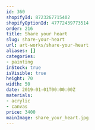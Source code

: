 ```yaml
---
id: 360
shopifyId: 8723267715402
shopifyOptionId: 47772439773514
order: 216
title: Share your heart
slug: share-your-heart
url: art-works/share-your-heart
aliases: []
categories:
- painting
inStock: true
isVisible: true
height: 70
width: 50
date: 2019-01-01T00:00:00Z
materials:
- acrylic
- canvas
price: 3400
mainImage: share_your_heart.jpg
---
```


